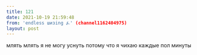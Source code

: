 ```yaml
---
title: 121
date: 2021-10-19 21:59:48
from: 'endless шизing ⍼' (channel1162404975)
layout: post
---
```


млять млять я не могу уснуть потому что я чихаю каждые пол минуты
